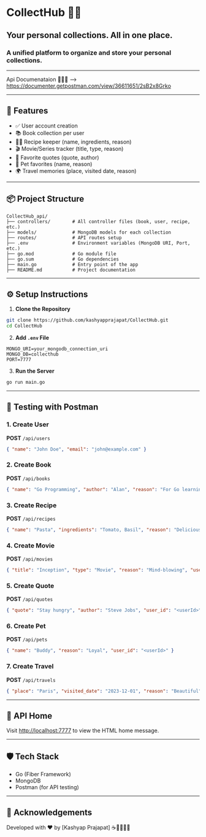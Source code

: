 # CollectHub 🎒📃

## Your personal collections. All in one place.

### A unified platform to organize and store your personal collections.     

---

Api Documenataion 👨🏻‍💻 --> https://documenter.getpostman.com/view/36611651/2sB2x8Grko

---

## 🚀 Features

- ✅ User account creation
- 📚 Book collection per user
- 🧑‍🍳 Recipe keeper (name, ingredients, reason)
- 🎬 Movie/Series tracker (title, type, reason)
- 📝 Favorite quotes (quote, author)
- 🐾 Pet favorites (name, reason)
- 🌍 Travel memories (place, visited date, reason)

---

## 📦 Project Structure

```
CollectHub_api/
├── controllers/        # All controller files (book, user, recipe, etc.)
├── models/             # MongoDB models for each collection
├── routes/             # API routes setup
├── .env                # Environment variables (MongoDB URI, Port, etc.)
├── go.mod              # Go module file
├── go.sum              # Go dependencies
├── main.go             # Entry point of the app
├── README.md           # Project documentation
```
---

## ⚙️ Setup Instructions

1. **Clone the Repository**
```bash
git clone https://github.com/kashyapprajapat/CollectHub.git
cd CollectHub
```

2. **Add `.env` File**
```
MONGO_URI=your_mongodb_connection_uri
MONGO_DB=collecthub
PORT=7777
```

3. **Run the Server**
```bash
go run main.go
```

---

## 🧪 Testing with Postman

### 1. Create User
**POST** `/api/users`
```json
{ "name": "John Doe", "email": "john@example.com" }
```

### 2. Create Book
**POST** `/api/books`
```json
{ "name": "Go Programming", "author": "Alan", "reason": "For Go learning", "user_id": "<userId>" }
```

### 3. Create Recipe
**POST** `/api/recipes`
```json
{ "name": "Pasta", "ingredients": "Tomato, Basil", "reason": "Delicious", "user_id": "<userId>" }
```

### 4. Create Movie
**POST** `/api/movies`
```json
{ "title": "Inception", "type": "Movie", "reason": "Mind-blowing", "user_id": "<userId>" }
```

### 5. Create Quote
**POST** `/api/quotes`
```json
{ "quote": "Stay hungry", "author": "Steve Jobs", "user_id": "<userId>" }
```

### 6. Create Pet
**POST** `/api/pets`
```json
{ "name": "Buddy", "reason": "Loyal", "user_id": "<userId>" }
```

### 7. Create Travel
**POST** `/api/travels`
```json
{ "place": "Paris", "visited_date": "2023-12-01", "reason": "Beautiful", "user_id": "<userId>" }
```

---

## 📄 API Home

Visit [http://localhost:7777](http://localhost:7777) to view the HTML home message.

---

## 🛡️ Tech Stack

- Go (Fiber Framework)
- MongoDB
- Postman (for API testing)

---

## 🙌 Acknowledgements

Developed with ❤️ by [Kashyap Prajapat] ☕🧋👨🏻‍💻